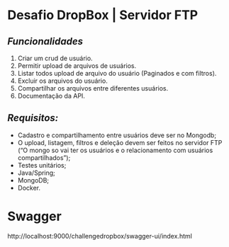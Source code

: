 # Desafio DropBox | Servidor FTP

## *Funcionalidades*
1. Criar um crud de usuário.
2. Permitir upload de arquivos de usuários.
3. Listar todos upload de arquivo do usuário (Paginados e com filtros).
4. Excluir os arquivos do usuário.
5. Compartilhar os arquivos entre diferentes usuários.
6. Documentação da API.


## *Requisitos:*
* Cadastro e compartilhamento entre usuários deve ser no Mongodb;
* O upload, listagem, filtros e deleção devem ser feitos no servidor FTP (“O mongo so vai ter os usuários e o relacionamento com usuários compartilhados”);
* Testes unitários;
* Java/Spring;
* MongoDB;
* Docker.


# Swagger
http://localhost:9000/challengedropbox/swagger-ui/index.html
